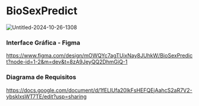# BioSexPredict

![Untitled-2024-10-26-1308](https://github.com/user-attachments/assets/0a312976-a2c0-4174-84b6-ad404d3a26dc)

### Interface Gráfica - Figma
<a href="https://www.figma.com/design/mOWQYc7agTUixNay8JUhkW/BioSexPredict?node-id=1-2&m=dev&t=8zA9JeyQQ2DhmGiQ-1" target="_blank">https://www.figma.com/design/mOWQYc7agTUixNay8JUhkW/BioSexPredict?node-id=1-2&m=dev&t=8zA9JeyQQ2DhmGiQ-1</a>

### Diagrama de Requisitos
<a href="https://docs.google.com/document/d/1fELIUfa20lkFsHEFQEjAahcS2aR7V2-ybsklxsWT7TE/edit?usp=sharing" target="_blank">https://docs.google.com/document/d/1fELIUfa20lkFsHEFQEjAahcS2aR7V2-ybsklxsWT7TE/edit?usp=sharing</a>
